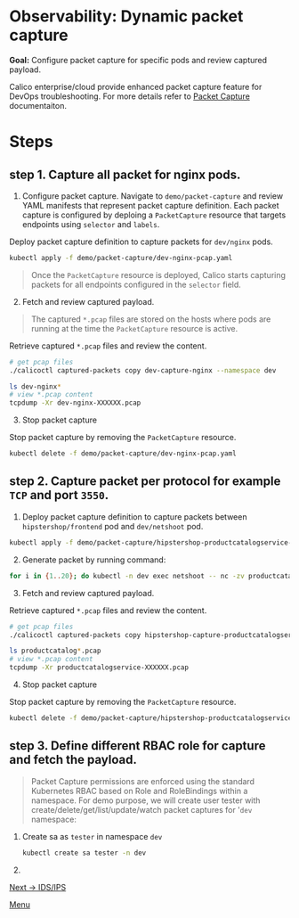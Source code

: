 # Observability: Dynamic packet capture

**Goal:** Configure packet capture for specific pods and review captured payload. 

Calico enterprise/cloud provide enhanced packet capture feature for DevOps troubleshooting.
For more details refer to [Packet Capture](https://docs.tigera.io/v3.10/visibility/packetcapture) documentaiton.

# Steps

## step 1. Capture all packet for nginx pods.

  1. Configure packet capture. Navigate to `demo/packet-capture` and review YAML manifests that represent packet capture definition. Each packet capture is configured by deploing a `PacketCapture` resource that targets endpoints using `selector` and `labels`.

  Deploy packet capture definition to capture packets for `dev/nginx` pods.

   ```bash
   kubectl apply -f demo/packet-capture/dev-nginx-pcap.yaml
   ```

  >Once the `PacketCapture` resource is deployed, Calico starts capturing packets for all endpoints configured in the `selector` field.


  2. Fetch and review captured payload.

  >The captured `*.pcap` files are stored on the hosts where pods are running at the time the `PacketCapture` resource is active.

  Retrieve captured `*.pcap` files and review the content.

   ```bash
   # get pcap files
   ./calicoctl captured-packets copy dev-capture-nginx --namespace dev

   ls dev-nginx*
   # view *.pcap content
   tcpdump -Xr dev-nginx-XXXXXX.pcap
   ```

  3. Stop packet capture

  Stop packet capture by removing the `PacketCapture` resource.

   ```bash
   kubectl delete -f demo/packet-capture/dev-nginx-pcap.yaml
   ```

## step 2. Capture packet per protocol for example `TCP` and port `3550`.

  1. Deploy packet capture definition to capture packets between `hipstershop/frontend` pod and `dev/netshoot` pod.

   ```bash
   kubectl apply -f demo/packet-capture/hipstershop-productcatalogservice-pcap.yaml
   ```

  2. Generate packet by running command:
  
   ```bash
   for i in {1..20}; do kubectl -n dev exec netshoot -- nc -zv productcatalogservice.hipstershop 3550; sleep 2; done
   ```

  3. Fetch and review captured payload.

  Retrieve captured `*.pcap` files and review the content.

   ```bash
   # get pcap files
   ./calicoctl captured-packets copy hipstershop-capture-productcatalogservice --namespace hipstershop

   ls productcatalog*.pcap
   # view *.pcap content
   tcpdump -Xr productcatalogservice-XXXXXX.pcap
   ```
    
  4. Stop packet capture

  Stop packet capture by removing the `PacketCapture` resource.

   ```bash
   kubectl delete -f demo/packet-capture/hipstershop-productcatalogservice-pcap.yaml
   ```


## step 3. Define different RBAC role for capture and fetch the payload.

>Packet Capture permissions are enforced using the standard Kubernetes RBAC based on Role and RoleBindings within a namespace. For demo purpose, we will create user tester with create/delete/get/list/update/watch packet captures for '`dev` namespace:

1. Create sa as `tester` in namespace `dev`
   ```bash
   kubectl create sa tester -n dev
   ```
2. 



[Next -> IDS/IPS](../modules/intrusion-detection-protection.md)

[Menu](../README.md)